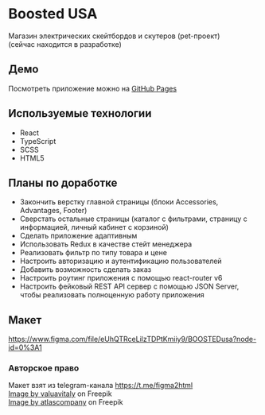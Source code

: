 # Boosted USA
Mагазин электрических скейтбордов и скутеров (pet-проект)<br />
(сейчас находится в разработке)

## Демо
Посмотреть приложение можно на [GitHub Pages](https://ivkrylova.github.io/boosted-usa/)

## Используемые технологии
* React
* TypeScript
* SCSS
* HTML5

## Планы по доработке
* Закончить верстку главной страницы (блоки Accessories, Advantages, Footer)
* Сверстать остальные страницы (каталог с фильтрами, страницу с информацией, личный кабинет с корзиной)
* Сделать приложение адаптивным
* Использовать Redux в качестве стейт менеджера
* Реализовать фильтр по типу товара и цене
* Настроить авторизацию и аутентификацию пользователей
* Добавить возможность сделать заказ
* Настроить роутинг приложения с помощью react-router v6
* Настроить фейковый REST API сервер с помощью JSON Server, чтобы реализовать полноценную работу приложения

## Макет
https://www.figma.com/file/eUhQTRceLilzTDPtKmiiy9/BOOSTEDusa?node-id=0%3A1

### Авторское право
Макет взят из telegram-канала https://t.me/figma2html <br />
<a href="https://www.freepik.com/free-photo/black-scooter-photo-white-background-isolation_11180525.htm#query=scooter&from_query=%D1%81%D0%B0%D0%BC%D0%BE%D0%BA%D0%B0%D1%82&position=23&from_view=search&track=sph">Image by valuavitaly</a> on Freepik <br />
<a href="https://www.freepik.com/free-photo/trolley-wheels-isolated-white-background-close-up_21939070.htm#query=%D0%BA%D0%BE%D0%BB%D0%B5%D1%81%D0%BE%20%D1%81%D0%B0%D0%BC%D0%BE%D0%BA%D0%B0%D1%82%D0%B0&position=17&from_view=search&track=ais">Image by atlascompany</a> on Freepik


